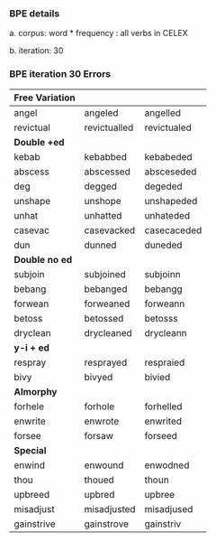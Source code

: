 ### BPE details
a. corpus: word * frequency : all verbs in CELEX

b. iteration: 30

### BPE iteration 30 Errors

| Free Variation |              |             |
|----------------|--------------|-------------|
| angel          | angeled      | angelled    |
| revictual      | revictualled | revictualed |
| **Double +ed**     |              |             |
| kebab          | kebabbed     | kebabeded   |
| abscess        | abscessed    | absceseded  |
| deg            | degged       | degeded     |
| unshape        | unshope      | unshapeded  |
| unhat          | unhatted     | unhateded   |
| casevac        | casevacked   | casecaceded |
| dun            | dunned       | duneded     |
| **Double no ed**                               |
| subjoin        | subjoined    | subjoinn    |
| bebang         | bebanged     | bebangg     |
| forwean        | forweaned    | forweann    |
| betoss         | betossed     | betosss     |
| dryclean       | drycleaned   | drycleann   |
| **y-i + ed**       |              |             |
| respray        | resprayed    | respraied   |
| bivy           | bivyed       | bivied      |
| **Almorphy**      |              |             |
| forhele        | forhole      | forhelled   |
| enwrite        | enwrote      | enwrited    |
| forsee         | forsaw       | forseed     |
| **Special**      |              |             |
| enwind         | enwound      | enwodned    |
| thou           | thoued       | thoun       |
| upbreed        | upbred       | upbree      |
| misadjust      | misadjusted  | misadjused  |
| gainstrive     | gainstrove   | gainstriv   |
